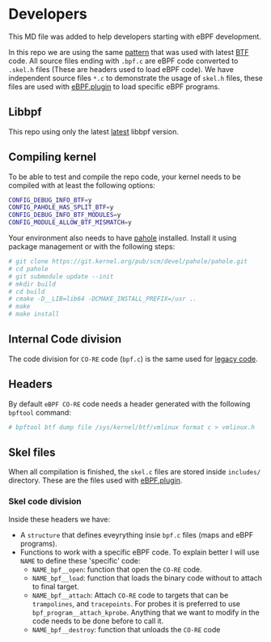 # Developers

This MD file was added to help developers starting with eBPF development.

In this repo we are using the same [pattern](https://elixir.bootlin.com/linux/v6.3-rc2/source/samples/bpf) that was used with
latest [BTF](https://docs.kernel.org/bpf/btf.html) code. All source files ending with `.bpf.c` are eBPF code converted to
`.skel.h` files (These are headers used to load eBPF code). We have independent source files `*.c` to demonstrate
the usage of `skel.h` files, these files are used with [eBPF.plugin](https://github.com/netdata/netdata/tree/master/collectors/ebpf.plugin)
to load specific eBPF programs.

## Libbpf

This repo using only the latest [latest](https://github.com/netdata/libbpf) libbpf version.

## Compiling kernel

To be able to test and compile the repo code, your kernel needs to be compiled with at least the following options:

```sh
CONFIG_DEBUG_INFO_BTF=y
CONFIG_PAHOLE_HAS_SPLIT_BTF=y
CONFIG_DEBUG_INFO_BTF_MODULES=y
CONFIG_MODULE_ALLOW_BTF_MISMATCH=y
```

Your environment also needs to have [pahole](https://lwn.net/Articles/335942/) installed. Install it using package management or with the following steps:

```sh
# git clone https://git.kernel.org/pub/scm/devel/pahole/pahole.git
# cd pahole
# git submodule update --init
# mkdir build
# cd build
# cmake -D__LIB=lib64 -DCMAKE_INSTALL_PREFIX=/usr ..
# make
# make install

```

## Internal Code division

The code division for `CO-RE` code (`bpf.c`) is the same used for [legacy code](https://github.com/netdata/kernel-collector/blob/master/kernel/DEVELOPER.md#internal-code-division).

## Headers

By default `eBPF CO-RE` code needs a header generated with the following `bpftool` command:

```sh
# bpftool btf dump file /sys/kernel/btf/vmlinux format c > vmlinux.h
```

## Skel files

When all compilation is finished, the `skel.c` files are stored inside `includes/` directory. These are the files used with [eBPF.plugin](https://github.com/netdata/netdata/tree/master/collectors/ebpf.plugin).

### Skel code division

Inside these headers we have:

-  A `structure` that defines eveyrything insie `bpf.c` files (maps and eBPF programs).
-  Functions to work with a specific eBPF code. To explain better I will use `NAME` to define these 'specific' code:
   - `NAME_bpf__open`: function that open the `CO-RE` code.
   - `NAME_bpf__load`: function that loads the binary code without to attach to final target. 
   - `NAME_bpf__attach`: Attach `CO-RE` code to targets that can be `trampolines`, and `tracepoints`. For probes it is preferred to use `bpf_program__attach_kprobe`.
      Anything that we want to modify in the code needs to be done before to call it.
   - `NAME_bpf__destroy`: function that unloads the `CO-RE` code

